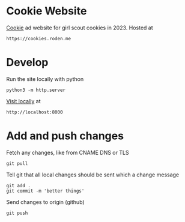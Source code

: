 # Cookie Website

[Cookie](https://cookies.roden.me) ad website for girl scout cookies in 2023. Hosted at

	https://cookies.roden.me

# Develop

Run the site locally with python

	python3 -m http.server

[Visit locally](http://localhost:8000) at

	http://localhost:8000

# Add and push changes

Fetch any changes, like from CNAME DNS or TLS

	git pull

Tell git that all local changes should be sent which a change message

	git add .
	git commit -m 'better things'

Send changes to origin (github)

	git push



